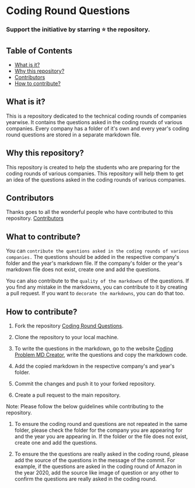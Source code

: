 # Coding Round Questions

### Support the initiative by starring ⭐ the repository.

## Table of Contents

- [What is it?](#what-is-it)
- [Why this repository?](#why-this-repository)
- [Contributors](#contributors)
- [How to contribute?](#how-to-contribute)

## What is it?

This is a repository dedicated to the technical coding rounds of companies yearwise. It contains the questions asked in the coding rounds of various companies. Every company has a folder of it's own and every year's coding round questions are stored in a separate markdown file.

## Why this repository?

This repository is created to help the students who are preparing for the coding rounds of various companies. This repository will help them to get an idea of the questions asked in the coding rounds of various companies.

## Contributors

Thanks goes to all the wonderful people who have contributed to this repository. [Contributors](https://github.com/jindalujjwal0720/CodingRounds/graphs/contributors)

## What to contribute?

You can `contribute the questions asked in the coding rounds of various companies.` The questions should be added in the respective company's folder and the year's markdown file. If the company's folder or the year's markdown file does not exist, create one and add the questions.

You can also contribute to the `quality of the markdowns` of the questions. If you find any mistake in the markdowns, you can contribute to it by creating a pull request. If you want to `decorate the markdowns`, you can do that too.

## How to contribute?

1. Fork the repository [Coding Round Questions](https://github.com/jindalujjwal0720/CodingRounds/).

2. Clone the repository to your local machine.

3. To write the questions in the markdown, go to the website [Coding Problem MD Creator](https://jindalujjwal0720.github.io/CodingProblemMDCreator/), write the questions and copy the markdown code.

4. Add the copied markdown in the respective company's and year's folder.

5. Commit the changes and push it to your forked repository.

6. Create a pull request to the main repository.

Note: Please follow the below guidelines while contributing to the repository.

1. To ensure the coding round and questions are not repeated in the same folder, please check the folder for the company you are appearing for and the year you are appearing in. If the folder or the file does not exist, create one and add the questions.

2. To ensure the the questions are really asked in the coding round, please add the source of the questions in the message of the commit. For example, if the questions are asked in the coding round of Amazon in the year 2020, add the source like image of question or any other to confirm the questions are really asked in the coding round.
